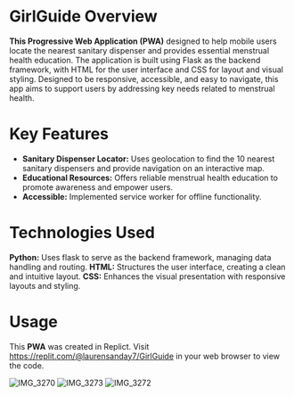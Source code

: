 # GirlGuide Overview
**This Progressive Web Application (PWA)** designed to help mobile users locate the nearest sanitary dispenser and provides essential menstrual health education. The application is built using Flask as the backend framework, with HTML for the user interface and CSS for layout and visual styling. Designed to be responsive, accessible, and easy to navigate, this app aims to support users by addressing key needs related to menstrual health. 

# Key Features
* **Sanitary Dispenser Locator:** Uses geolocation to find the 10 nearest sanitary dispensers and provide navigation on an interactive map.  
* **Educational Resources:** Offers reliable menstrual health education to promote awareness and empower users.
* **Accessible:** Implemented service worker for offline functionality.

# Technologies Used
**Python:** Uses flask to serve as the backend framework, managing data handling and routing.
**HTML:** Structures the user interface, creating a clean and intuitive layout.
**CSS:** Enhances the visual presentation with responsive layouts and styling.

# Usage
This **PWA** was created in Replict. Visit https://replit.com/@laurensanday7/GirlGuide in your web browser to view the code.

![IMG_3270](https://github.com/user-attachments/assets/d7abfdd8-ceaf-4ddd-9aa0-d87e12c75680)
![IMG_3273](https://github.com/user-attachments/assets/25780634-50fa-4219-bc83-bb5e2068e895)
![IMG_3272](https://github.com/user-attachments/assets/c445a3a0-bf65-459c-94ed-889a331f225c)
